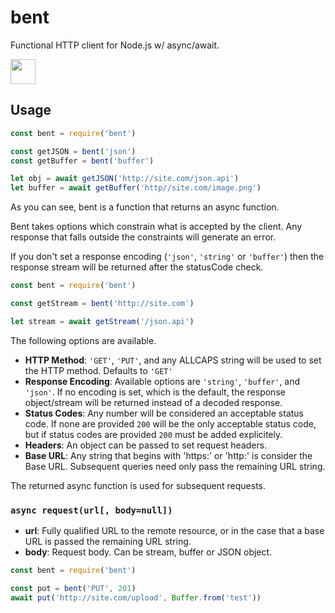 # bent

Functional HTTP client for Node.js w/ async/await.

<p>
  <a href="https://www.patreon.com/bePatron?u=880479">
    <img src="https://c5.patreon.com/external/logo/become_a_patron_button.png" height="40px" />
  </a>
</p>

## Usage

```javascript
const bent = require('bent')

const getJSON = bent('json')
const getBuffer = bent('buffer')

let obj = await getJSON('http://site.com/json.api')
let buffer = await getBuffer('http//site.com/image.png')
```

As you can see, bent is a function that returns an async function.

Bent takes options which constrain what is accepted by the client.
Any response that falls outside the constraints will generate an error.

If you don't set a response encoding (`'json'`, `'string'` or `'buffer'`)
then the response stream will be returned after the statusCode check.

```javascript
const bent = require('bent')

const getStream = bent('http://site.com')

let stream = await getStream('/json.api')
```

The following options are available.

* **HTTP Method**: `'GET'`, `'PUT'`, and any ALLCAPS string will be
  used to set the HTTP method. Defaults to `'GET'`
* **Response Encoding**: Available options are `'string'`, `'buffer'`, and
  `'json'`. If no encoding is set, which is the default, the response
  object/stream will be returned instead of a decoded response.
* **Status Codes**: Any number will be considered an acceptable status code.   If none are provided `200` will be the only acceptable status code, but
  if status codes are provided `200` must be added explicitely.
* **Headers**: An object can be passed to set request headers.
* **Base URL**: Any string that begins with 'https:' or 'http:' is
  consider the Base URL. Subsequent queries need only pass the remaining
  URL string.

The returned async function is used for subsequent requests.

### `async request(url[, body=null])`

* **url**: Fully qualified URL to the remote resource, or in the case that a
  base URL is passed the remaining URL string.
* **body**: Request body. Can be stream, buffer or JSON object.

```javascript
const bent = require('bent')

const put = bent('PUT', 201)
await put('http://site.com/upload', Buffer.from('test'))
```
